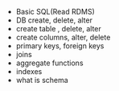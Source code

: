 - Basic SQL(Read RDMS)
- DB create, delete, alter
- create table , delete, alter
- create columns, alter, delete
- primary keys, foreign keys
- joins
- aggregate functions
- indexes
- what is schema
